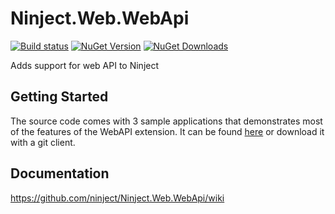 # Ninject.Web.WebApi 

[![Build status](https://ci.appveyor.com/api/projects/status/529abdhhpxeyeurp?svg=true)](https://ci.appveyor.com/project/Ninject/ninject-web-webapi)
[![NuGet Version](http://img.shields.io/nuget/v/Ninject.Web.WebApi.svg?style=flat)](https://www.nuget.org/packages/Ninject.Web.WebApi/) 
[![NuGet Downloads](http://img.shields.io/nuget/dt/Ninject.Web.WebApi.svg?style=flat)](https://www.nuget.org/packages/Ninject.Web.WebApi/)

Adds support for web API to Ninject

## Getting Started

The source code comes with 3 sample applications that demonstrates most of the features of the WebAPI extension. It can be found [here](https://github.com/ninject/ninject.web.webapi/zipball/master) or download it with a git client.

## Documentation

https://github.com/ninject/Ninject.Web.WebApi/wiki